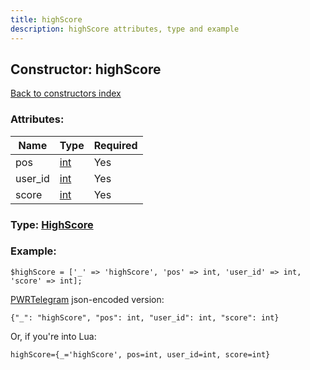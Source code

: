 ```yaml
---
title: highScore
description: highScore attributes, type and example
---
```

## Constructor: highScore  
[Back to constructors index](index.md)



### Attributes:

| Name     |    Type       | Required |
|----------|---------------|----------|
|pos|[int](../types/int.md) | Yes|
|user\_id|[int](../types/int.md) | Yes|
|score|[int](../types/int.md) | Yes|



### Type: [HighScore](../types/HighScore.md)


### Example:

```
$highScore = ['_' => 'highScore', 'pos' => int, 'user_id' => int, 'score' => int];
```  

[PWRTelegram](https://pwrtelegram.xyz) json-encoded version:

```
{"_": "highScore", "pos": int, "user_id": int, "score": int}
```


Or, if you're into Lua:  


```
highScore={_='highScore', pos=int, user_id=int, score=int}

```



